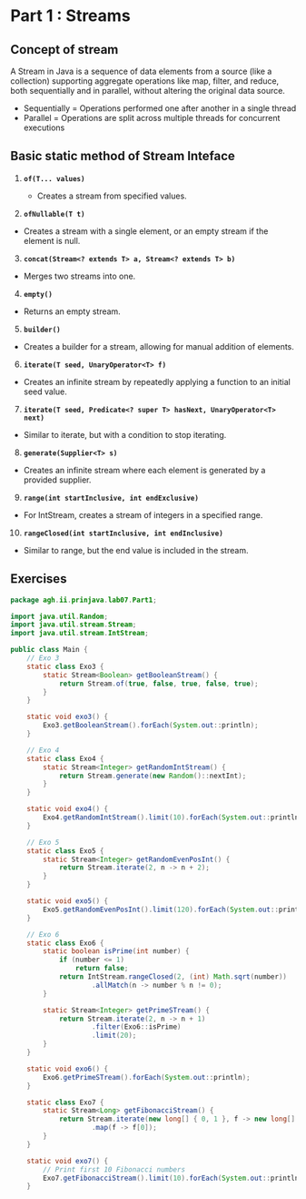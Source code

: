 # Part 1 : Streams

## Concept of stream

A Stream in Java is a sequence of data elements from a source (like a collection) supporting aggregate operations like map, filter, and reduce, both sequentially and in parallel, without altering the original data source.

- Sequentially = Operations performed one after another in a single thread
- Parallel = Operations are split across multiple threads for concurrent executions

## Basic static method of Stream Inteface

1. **`of(T... values)`**
   - Creates a stream from specified values.

2. **``ofNullable(T t)``**

- Creates a stream with a single element, or an empty stream if the element is null.

3. **``concat(Stream<? extends T> a, Stream<? extends T> b)``**

- Merges two streams into one.

4. **``empty()``**

- Returns an empty stream.

5. **``builder()``**

- Creates a builder for a stream, allowing for manual addition of elements.

6. **``iterate(T seed, UnaryOperator<T> f)``**

- Creates an infinite stream by repeatedly applying a function to an initial seed value.

7. **``iterate(T seed, Predicate<? super T> hasNext, UnaryOperator<T> next)``**

- Similar to iterate, but with a condition to stop iterating.

8. **``generate(Supplier<T> s)``**

- Creates an infinite stream where each element is generated by a provided supplier.

9. **``range(int startInclusive, int endExclusive)``**

- For IntStream, creates a stream of integers in a specified range.

10. **``rangeClosed(int startInclusive, int endInclusive)``**

- Similar to range, but the end value is included in the stream.

## Exercises

```java
package agh.ii.prinjava.lab07.Part1;

import java.util.Random;
import java.util.stream.Stream;
import java.util.stream.IntStream;

public class Main {
    // Exo 3
    static class Exo3 {
        static Stream<Boolean> getBooleanStream() {
            return Stream.of(true, false, true, false, true);
        }
    }

    static void exo3() {
        Exo3.getBooleanStream().forEach(System.out::println);
    }

    // Exo 4
    static class Exo4 {
        static Stream<Integer> getRandomIntStream() {
            return Stream.generate(new Random()::nextInt);
        }
    }

    static void exo4() {
        Exo4.getRandomIntStream().limit(10).forEach(System.out::println);
    }

    // Exo 5
    static class Exo5 {
        static Stream<Integer> getRandomEvenPosInt() {
            return Stream.iterate(2, n -> n + 2);
        }
    }

    static void exo5() {
        Exo5.getRandomEvenPosInt().limit(120).forEach(System.out::println);
    }

    // Exo 6
    static class Exo6 {
        static boolean isPrime(int number) {
            if (number <= 1)
                return false;
            return IntStream.rangeClosed(2, (int) Math.sqrt(number))
                    .allMatch(n -> number % n != 0);
        }

        static Stream<Integer> getPrimeSTream() {
            return Stream.iterate(2, n -> n + 1)
                    .filter(Exo6::isPrime)
                    .limit(20);
        }
    }

    static void exo6() {
        Exo6.getPrimeSTream().forEach(System.out::println);
    }

    static class Exo7 {
        static Stream<Long> getFibonacciStream() {
            return Stream.iterate(new long[] { 0, 1 }, f -> new long[] { f[1], f[0] + f[1] })
                    .map(f -> f[0]);
        }
    }

    static void exo7() {
        // Print first 10 Fibonacci numbers
        Exo7.getFibonacciStream().limit(10).forEach(System.out::println);
    }
```
